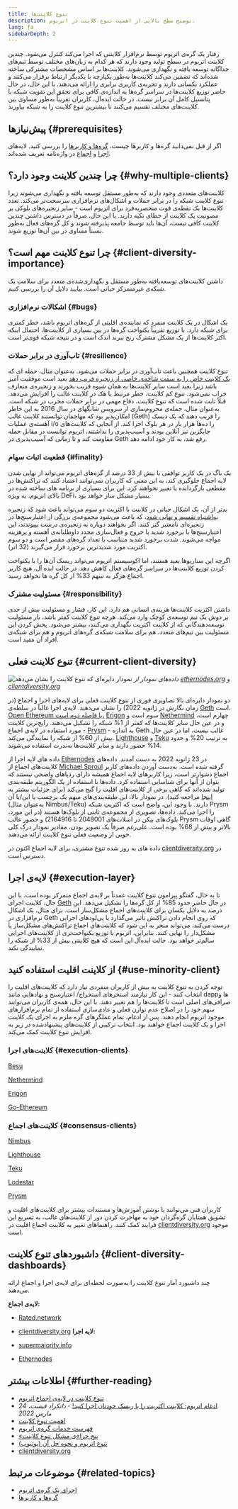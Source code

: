 ```yaml
---
title: تنوع کلاینت‌ها
description: توضیح سطح بالایی از اهمیت تنوع کلاینت در اتریوم.
lang: fa
sidebarDepth: 2
---
```


رفتار یک گره‌ی اتریوم توسط نرم‌افزار کلاینتی که اجرا می‌کند کنترل می‌شود. چندین کلاینت اتریوم در سطح تولید وجود دارند که هر کدام به زبان‌های مختلف توسط تیم‌های جداگانه توسعه یافته و نگهداری می‌شوند. کلاینت‌ها بر اساس مشخصات مشترکی ساخته شده‌اند که تضمین می‌کند کلاینت‌ها به‌طور یکپارچه با یکدیگر ارتباط برقرار می‌کنند و عملکرد یکسانی دارند و تجربه‌ی کاربری برابری را ارائه می‌دهند. با این حال، در حال حاضر توزیع کلاینت‌ها در سراسر گره‌ها به اندازه‌ی کافی برای تحقق این تقویت شبکه با پتانسیل کامل آن برابر نیست. در حالت ایده‌آل، کاربران تقریباً به‌طور مساوی بین کلاینت‌های مختلف تقسیم می‌کنند تا بیشترین تنوع کلاینت را به شبکه بیاورند.

## پیش‌نیازها {#prerequisites}

اگر از قبل نمی‌دانید گره‌ها و کاربرها چیست، [گره‌ها و کاربرها](/developers/docs/nodes-and-clients/) را بررسی کنید. لایه‌های [اجرا](/glossary/#execution-layer) و [اجماع](/glossary/#consensus-layer) در واژه‌نامه تعریف شده‌اند.

## چرا چندین کلاینت وجود دارد؟ {#why-multiple-clients}

کلاینت‌های متعددی وجود دارند که به‌طور مستقل توسعه یافته و نگهداری می‌شوند زیرا تنوع کلاینت شبکه را در برابر حملات و اشکال‌های نرم‌افزاری سرسخت‌تر می‌کند. تعدد کلاینت‌ها یک نقطه‌ی قوت منحصربه‌فرد برای اتریوم است - سایر زنجیره‌‌های بلوکی بر مصونیت یک کلاینت از خطای تکیه دارند. با این حال، صرفاً در دسترس داشتن چندین کلاینت کافی نیست، آن‌ها باید توسط جامعه پذیرفته شوند و کل گره‌های فعال به‌طور نسبتاً مساوی در بین آن‌ها توزیع شوند.

## چرا تنوع کلاینت مهم است؟ {#client-diversity-importance}

داشتن کلاینت‌های توسعه‌یافته به‌طور مستقل و نگهداری‌شده‌ی متعدد برای سلامت یک شبکه‌ی غیرمتمرکز حیاتی است. بیایید دلایل آن را بررسی کنیم.

### اشکالات نرم‌افزاری {#bugs}

یک اشکال در یک کلاینت منفرد که نماینده‌ی اقلیتی از گره‌های اتریوم باشد، خطر کمتری برای شبکه دارد. با توزیع تقریباً یکنواخت گره‌ها در بین بسیاری از کلاینت‌ها، احتمال اینکه اکثر کلاینت‌ها از یک مشکل مشترک رنج ببرند اندک است و در نتیجه شبکه قوی‌تر است.

### تاب‌آوری در برابر حملات {#resilience}

تنوع کلاینت همچنین باعث تاب‌آوری در برابر حملات می‌شود. به‌عنوان مثال، حمله ای که [یک کلاینت خاص را به سمت شاخه‌ی خاصی از زنجیره فریب دهد](https://twitter.com/vdWijden/status/1437712249926393858) بعید است موفقیت آمیز باشد زیرا بعید است سایر کلاینت‌ها به همان شیوه فریب بخورند و زنجیره‌ی متعارف خراب نمی‌شود. تنوع کم کلاینت، خطر مرتبط با هک در کلاینت غالب را افزایش می‌دهد. قبلاً ثابت شده است که تنوع کلاینت، دفاع مهمی در برابر حملات مخرب در شبکه است. به‌عنوان مثال، حمله‌ی محروم‌سازی از سرویس شانگهای در سال 2016 به این خاطر امکان‌پذیر بود که مهاجمان توانستند کلاینت غالب (Geth) را فریب دهند که یک دیسک آهسته‌ی عملیات i/o را ده‌ها هزار بار در هر بلوک اجرا کند. از آنجایی که کلاینت‌های جایگزین نیز آنلاین بودند و آسیب‌پذیری را نداشتند، اتریوم توانست در مقابل حمله مقاومت کند و تا زمانی که آسیب‌پذیری در Geth رفع شد، به کار خود ادامه دهد.

### قطعیت اثبات سهام {#finality}

یک باگ در یک کاربر توافقی با بیش از 33 درصد از گره‌های اتریوم می‌تواند از نهایی شدن لایه اجماع جلوگیری کند، به این معنی که کاربران نمی‌توانند اعتماد کنند که تراکنش‌ها در مقطعی بازگردانده یا تغییر نخواهند کرد. این برای بسیاری از برنامه های ساخته شده در بالای اتریوم، به ویژه DeFi، بسیار مشکل ساز خواهد بود.

<Emoji text="🚨" me="1rem" /> بدتر از آن، یک اشکال حیاتی در کلاینت با اکثریت دو سوم می‌تواند باعث شود که زنجیره <a href="https://www.symphonious.net/2021/09/23/what-happens-if-beacon-chain -consensus-fails/" target="_blank">به‌اشتباه تقسیم و نهایی شود</a>، که باعث می‌شود مجموعه‌ی بزرگی از اعتبارسنج‌ها در زنجیره‌ای نامعتبر گیر کنند. اگر بخواهند دوباره به زنجیره‌ی درست بپیوندند، این اعتبارسنج‌ها با برخورد شدید یا خروج و فعال‌سازی مجدد داوطلبانه‌ی آهسته و پرهزینه مواجه می‌شوند. شدت برخورد شدید متناسب با تعداد گره‌های مقصر است و دو سوم اکثریت مورد شدیدترین برخورد قرار می‌گیرند (32 اتر).

اگرچه این سناریوها بعید هستند، اما اکوسیستم اتریوم می‌تواند ریسک آن‌ها را با یکنواخت کردن توزیع کلاینت‌ها در سراسر گره‌های فعال کاهش دهد. در حالت ایده آل، هیچ کاربر اجماع هرگز به سهم 33% از کل گره ها نخواهد رسید.

### مسئولیت مشترک {#responsibility}

داشتن اکثریت کلاینت‌ها هزینه‌ی انسانی هم دارد. این کار، فشار و مسئولیت بیش از حدی بر دوش یک تیم توسعه‌ی کوچک وارد می‌کند. هرچه تنوع کلاینت کمتر باشد، بار مسئولیت توسعه‌دهندگانی که از کلاینت اکثریت نگهداری می‌کنند، بیشتر می‌شود. پخش کردن این مسئولیت بین تیم‌های متعدد، هم برای سلامت شبکه‌ی گره‌های اتریوم و هم برای شبکه‌ی افراد آن مفید است.

## تنوع کلاینت فعلی {#current-client-diversity}

![نمودار دایره‌ای که تنوع کلاینت را نشان می‌دهد](./client-diversity.png) _داده‌های نمودار از [ethernodes.org](https://ethernodes.org) و [ clientdiversity.org](https://clientdiversity.org/)_

دو نمودار دایره‌ای بالا تصاویری فوری از تنوع کلاینت فعلی برای لایه‌های اجرا و اجماع (در زمان نگارش در ژانویه 2022) را نشان می‌دهند. لایه‌ی اجرا غالباً در سلطه‌ی [Geth](https://geth.ethereum.org/) است، [Open Ethereum با فاصله دوم است،](https://openethereum.github.io/) [Erigon](https://github.com/ledgerwatch/erigon) سوم است و [Nethermind](https://nethermind.io/) چهارم است، و در عین حال سایر کلاینت‌ها که کمتر از 1% شبکه را تشکیل می‌دهند. رایج‌ترین کلاینت مورد استفاده در لایه‌ی اجماع - [Prysm](https://prysmaticlabs.com/#projects) - به اندازه Geth غالب نیست، اما در عین حال بیش از 60% از شبکه را نمایندگی می‌کند. [Lighthouse](https://lighthouse.sigmaprime.io/) و [Teku](https://consensys.net/knowledge-base/ethereum-2/teku/) به ترتیب 20% و حدود 14% حضور دارند و سایر کلاینت‌ها به‌ندرت استفاده می‌شوند.

داده های لایه اجرا از [Ethernodes](https://ethernodes.org) در 23 ژانویه 2022 به دست آمدند. داده‌های کلاینت‌های اجماع از [Michael Sproul](https://github.com/sigp/blockprint) گرفته شده است. به‌دست آوردن داده‌های کاربر اجماع دشوارتر است، زیرا کاربرهای لایه اجماع همیشه دارای ردپاهای واضحی نیستند که بتوان از آنها برای شناسایی استفاده کرد. داده‌ها با استفاده از یک الگوریتم طبقه‌بندی تولید شده‌اند که گاهی برخی از کلاینت‌های اقلیت را گیج می‌کند (برای جزئیات بیشتر به [اینجا](https://twitter.com/sproulM_/status/1440512518242197516) مراجعه کنید). در نمودار بالا، این طبقه‌بندی‌های مبهم یک برچسب یا این/یا آن (به‌عنوان مثال Nimbus/Teku) دارند. با وجود این، واضح است که اکثریتِ شبکه Prysm را اجرا می‌کند. داده‌ها، تصویری از مجموعه‌ی ثابتی از بلوک‌ها هستند (در این مورد، بلوک‌های بیکن در اسلات‌های 2048001 تا 2164916) و حضور غالب Prysm گاهی اوقات بالاتر و بیش از 68% بوده است. علی‌رغم صرفاً یک تصویر بودن، مقادیر نمودار درک کلی خوبی از وضعیت فعلی تنوع کلاینت ارائه می‌دهند.

داده های به روز شده تنوع مشتری، برای لایه اجماع اکنون در [clientdiversity.org](https://clientdiversity.org/) در دسترس است.

## لایه‌‌ی اجرا {#execution-layer}

تا به حال، گفتگو پیرامون تنوع کلاینت عمدتاً بر لایه‌ی اجماع متمرکز بوده است. با این حال، کلاینت اجرای [Geth](https://geth.ethereum.org) در حال حاضر حدود 85% از کل گره‌ها را تشکیل می‌دهد. این درصد به دلایل یکسان برای کلاینت‌های اجماع مشکل‌ساز است. برای مثال، یک اشکال نرم‌افزاری در Geth که روی انجام دادن تراکنش تأثیر می‌گذارد یا پی‌لودهای اجرایی درست می‌کند، می‌تواند منجر به این شود که کلاینت‌های اجماع تراکنش‌های مشکل‌ساز یا مشکل‌دار را نهایی کنند. بنابراین، اتریوم با توزیع یکنواخت‌تری از کلاینت‌های اجرایی سالم‌تر خواهد بود. حالت ایده‌آل این است که هیچ کلاینتی بیش از 33% از شبکه را نمایندگی نکند.

## از کلاینت اقلیت استفاده کنید {#use-minority-client}

توجه کردن به تنوع کلاینت به بیش از کاربران منفردی نیاز دارد که کلاینت‌های اقلیت را انتخاب کنند - این کار نیازمند استخرهای استخراج/ اعتبارسنج و نهادهایی مانند dappها و صرافی‌های اصلی است تا کلاینت‌ها را هم تغییر دهند. با این حال، همه‌ی کاربران می‌توانند سهم خود را در اصلاح عدم توازن فعلی و عادی‌سازی استفاده از تمام نرم‌افزارهای موجود اتریوم انجام دهند. پس از ادغام، تمام عملگرهای گره ملزم به اجرای یک کلاینت اجرا و یک کلاینت اجماع خواهند بود. انتخاب ترکیبی از کلاینت‌های پیشنهادشده در زیر به افزایش تنوع کلاینت کمک می‌کند.

### کلاینت‌های اجرا {#execution-clients}

[Besu](https://www.hyperledger.org/use/besu)

[Nethermind](https://downloads.nethermind.io/)

[Erigon](https://github.com/ledgerwatch/erigon)

[Go-Ethereum](https://geth.ethereum.org/)

### کلاینت‌های اجماع {#consensus-clients}

[Nimbus](https://nimbus.team/)

[Lighthouse](https://github.com/sigp/lighthouse)

[Teku](https://consensys.net/knowledge-base/ethereum-2/teku/)

[Lodestar](https://github.com/ChainSafe/lodestar)

[Prysm](https://docs.prylabs.network/docs/getting-started)

کاربران فنی می‌توانند با نوشتن آموزش‌ها و مستندات بیشتر برای کلاینت‌های اقلیت و تشویق همتایان گره‌گردان خود به مهاجرت کردن دور از کلاینت‌های غالب، به تسریع این فرایند کمک کنند. راهنماهای تغییر به کلاینت اجماع اقلیت در [clientdiversity.org](https://clientdiversity.org/) موجود است.

## داشبوردهای تنوع کلاینت {#client-diversity-dashboards}

چند داشبورد آمار تنوع کلاینت را به‌صورت لحظه‌ای برای لایه‌ی اجرا و اجماع ارائه می‌دهند.

**لایه‌ی اجماع:**

- [Rated.network](https://www.rated.network/)
- [clientdiversity.org](https://clientdiversity.org/) **لایه اجرا:**

- [supermajority.info](https://supermajority.info//)
- [Ethernodes](https://ethernodes.org/)

## اطلاعات بیشتر {#further-reading}

- [تنوع کلاینت در لایه‌ی اجماع اتریوم](https://mirror.xyz/jmcook.eth/S7ONEka_0RgtKTZ3-dakPmAHQNPvuj15nh0YGKPFriA)
- [ادغام اتریوم: کلاینت اکثریت را با ریسک خودتان اجرا کنید!](https://dankradfeist.de/ethereum/2022/03/24/run-the-majority-client-at-your-own-peril.html) - _دانکراد فیست، 24 مارس 2022_
- [اهمیت تنوع کلاینت](https://our.status.im/the-importance-of-client-diversity/)
- [فهرست خدمات گره‌ی اتریوم](https://ethereumnodes.com/)
- [«پنج چرا»ی مشکل تنوع کلاینت](https://notes.ethereum.org/@afhGjrKfTKmksTOtqhB9RQ/BJGj7uh08)
- [تنوع اتریوم و نحوه‌ حل آن (یوتیوب)](https://www.youtube.com/watch?v=1hZgCaiqwfU)
- [clientdiversity.org](https://clientdiversity.org/)

## موضوعات مرتبط {#related-topics}

- [اجرای یک گره‌ی اتریوم](/run-a-node/)
- [گره‌ها و کاربرها](/developers/docs/nodes-and-clients/)
